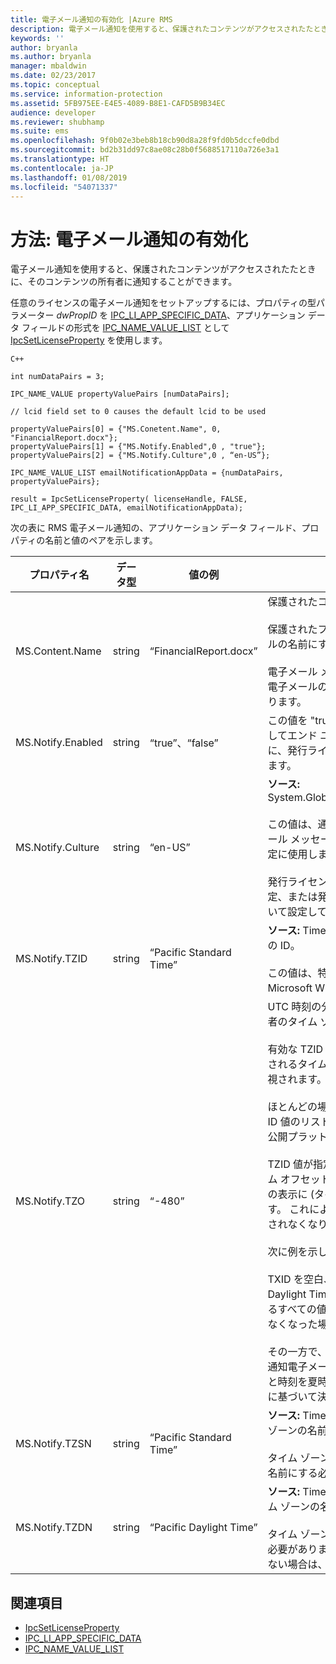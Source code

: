```yaml
---
title: 電子メール通知の有効化 |Azure RMS
description: 電子メール通知を使用すると、保護されたコンテンツがアクセスされたたときに、そのコンテンツの所有者に通知することができます。
keywords: ''
author: bryanla
ms.author: bryanla
manager: mbaldwin
ms.date: 02/23/2017
ms.topic: conceptual
ms.service: information-protection
ms.assetid: 5FB975EE-E4E5-4089-B8E1-CAFD5B9B34EC
audience: developer
ms.reviewer: shubhamp
ms.suite: ems
ms.openlocfilehash: 9f0b02e3beb8b18cb90d8a28f9fd0b5dccfe0dbd
ms.sourcegitcommit: bd2b31dd97c8ae08c28b0f5688517110a726e3a1
ms.translationtype: HT
ms.contentlocale: ja-JP
ms.lasthandoff: 01/08/2019
ms.locfileid: "54071337"
---
```

# <a name="how-to-enable-email-notification"></a>方法: 電子メール通知の有効化

電子メール通知を使用すると、保護されたコンテンツがアクセスされたたときに、そのコンテンツの所有者に通知することができます。

任意のライセンスの電子メール通知をセットアップするには、プロパティの型パラメーター *dwPropID* を [IPC\_LI\_APP\_SPECIFIC\_DATA](https://msdn.microsoft.com/library/hh535287.aspx)、アプリケーション データ フィールドの形式を [IPC\_NAME\_VALUE\_LIST](https://msdn.microsoft.com/library/hh535277.aspx) として [IpcSetLicenseProperty](https://msdn.microsoft.com/library/hh535271.aspx) を使用します。

    C++

    int numDataPairs = 3;

    IPC_NAME_VALUE propertyValuePairs [numDataPairs];

    // lcid field set to 0 causes the default lcid to be used

    propertyValuePairs[0] = {"MS.Conetent.Name", 0, "FinancialReport.docx"};
    propertyValuePairs[1] = {"MS.Notify.Enabled",0 , "true"};
    propertyValuePairs[2] = {"MS.Notify.Culture",0 , “en-US”};

    IPC_NAME_VALUE_LIST emailNotificationAppData = {numDataPairs, propertyValuePairs};

    result = IpcSetLicenseProperty( licenseHandle, FALSE, IPC_LI_APP_SPECIFIC_DATA, emailNotificationAppData);


次の表に RMS 電子メール通知の、アプリケーション データ フィールド、プロパティの名前と値のペアを示します。


|プロパティ名 | データ型 | 値の例 | 注 |
|--------------|-----------|---------------|-------|
|MS.Content.Name|string|“FinancialReport.docx”|保護されたコンテンツに関連付けられている識別子です。<br><br> 保護されたファイルでは、この値はパス情報がないファイルの名前にする必要があります。<br><br> 電子メール メッセージなどの他の種類のコンテンツでは、電子メールの件名であったり、空であったりする場合もあります。|
|MS.Notify.Enabled|string|“true”、“false”|この値を "true" にすると、だれかが発行ライセンスを使用してエンド ユーザー ライセンスを取得しようとしたときに、発行ライセンスの所有者に通知電子メールが送信されます。|
|MS.Notify.Culture|string|“en-US”| **ソース:** System.Globalization.CultureInfo.CurrentUICulture.Name <br><br>この値は、通知電子メールのローカライズ言語と、電子メール メッセージで使用する日付/時刻と数値の書式設定の指定に使用します。<br><br>発行ライセンスが作成されたコンピューターのユーザー設定、または発行ライセンスの所有者の優先カルチャに基づいて設定してください。|
|MS.Notify.TZID|string|“Pacific Standard Time”|**ソース:** TimeZoneInfo.Local.Id - Windows タイム ゾーンの ID。<br><br>この値は、特定のタイム ゾーンとその特性を表す Microsoft Windows OS のタイム ゾーンの識別子です。|
|MS.Notify.TZO|string|“-480”|UTC 時刻の分の観点から求められる、発行ライセンス所有者のタイム ゾーン オフセットです。<br><br>有効な TZID 値が指定されている場合は、それによって指定されるタイム ゾーンのオフセットが使用され、この値は無視されます。<br><br>ほとんどの場合、この値は Windows OS のタイム ゾーン ID 値のリストへのアクセス権がない非 Windows ベースの公開プラットフォームで使用されます。<br><br>TZID 値が指定されていない場合は、通知メッセージのタイム オフセットの計算にこの値が使用され、タイム ゾーン名の表示に (タイム ゾーン値に関係なく) TZSN が使用されます。 これにより、タイム ゾーンが固定され、夏時間で更新されなくなります (該当する場合)。<br><br>次に例を示します。<br><br>TXID を空白、TZ0 を「-420」、TZSN を「Pacific Daylight Time」に設定すると、通知電子メールに表示されるすべての値が「太平洋夏時間」に調整され、夏時間ではなくなった場合でもそのように表示されます。<br><br>その一方で、TZID と共に TZSN と TZDN を指定すると、通知電子メール内に指定された時刻の調整と表示は、日付と時刻を夏時間モードと標準モードのどちらで表示するかに基づいて決まります。|
|MS.Notify.TZSN|string|“Pacific Standard Time”|**ソース:** TimeZoneInfo.Local.StandardName - 標準タイム ゾーンの名前。<br><br>タイム ゾーンの標準タイム ゾーン名のローカライズされた名前にする必要があります。|
|MS.Notify.TZDN|string|“Pacific Daylight Time”|**ソース:** TimeZoneInfo.Local.DaylightName - 夏時間タイム ゾーンの名前。<br><br>タイム ゾーンの夏時間名のローカライズされた名前にする必要があります。 タイム ゾーンが夏時間をサポートしていない場合は、標準名と同じにすることができます。|

## <a name="related-topics"></a>関連項目

- [IpcSetLicenseProperty](https://msdn.microsoft.com/library/hh535271.aspx)
- [IPC\_LI\_APP\_SPECIFIC\_DATA](https://msdn.microsoft.com/library/hh535287.aspx)
- [IPC\_NAME\_VALUE\_LIST](https://msdn.microsoft.com/library/hh535277.aspx)
